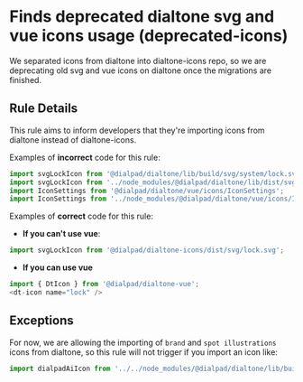 # Finds deprecated dialtone svg and vue icons usage (deprecated-icons)

We separated icons from dialtone into dialtone-icons repo,
so we are deprecating old svg and vue icons on dialtone once the migrations are finished.

## Rule Details

This rule aims to inform developers that they're importing icons from dialtone instead of dialtone-icons.

Examples of **incorrect** code for this rule:

```js
import svgLockIcon from '@dialpad/dialtone/lib/build/svg/system/lock.svg';
import svgLockIcon from '../node_modules/@dialpad/dialtone/lib/dist/svg/system/lock.svg';
import IconSettings from '@dialpad/dialtone/vue/icons/IconSettings';
import IconSettings from '../node_modules/@dialpad/dialtone/vue/icons/IconSettings';
```

Examples of **correct** code for this rule:

- **If you can't use vue**:

```js
import svgLockIcon from '@dialpad/dialtone-icons/dist/svg/lock.svg';
```

- **If you can use vue**

```js
import { DtIcon } from '@dialpad/dialtone-vue';
<dt-icon name="lock" />
```

## Exceptions

For now, we are allowing the importing of `brand` and `spot illustrations` icons from dialtone,
so this rule will not trigger if you import an icon like:

```js
import dialpadAiIcon from '../../node_modules/@dialpad/dialtone/lib/build/svg/brand/dialpad-ai.svg';
```
